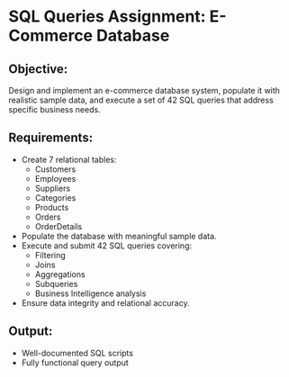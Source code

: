 # SQL Queries Assignment: E-Commerce Database

## Objective:
Design and implement an e-commerce database system, populate it with realistic sample data, and execute a set of 42 SQL queries that address specific business needs.

## Requirements:
- Create 7 relational tables:
  - Customers
  - Employees
  - Suppliers
  - Categories
  - Products
  - Orders
  - OrderDetails
- Populate the database with meaningful sample data.
- Execute and submit 42 SQL queries covering:
  - Filtering
  - Joins
  - Aggregations
  - Subqueries
  - Business Intelligence analysis
- Ensure data integrity and relational accuracy.

## Output:
- Well-documented SQL scripts
- Fully functional query output
